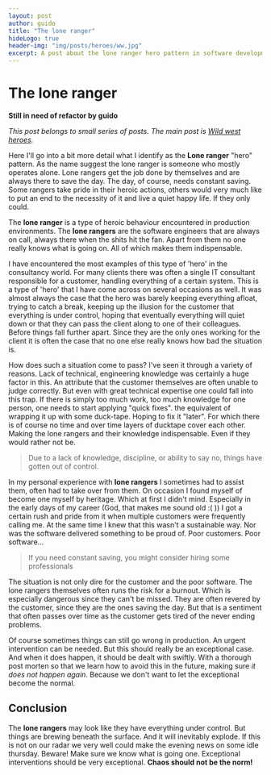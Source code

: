 ```yaml
---
layout: post
author: guido
title: "The lone ranger"
hideLogo: true
header-img: "img/posts/heroes/ww.jpg"
excerpt: A post about the lone ranger hero pattern in software development.
---
```

# The lone ranger

**Still in need of refactor by guido**
 
*This post belongs to small series of posts. The main post is [Wild west heroes](/20/05/2018/Heroes/).*
 
Here I'll go into a bit more detail what I identify as the **Lone ranger** "hero" pattern.  As the name suggest the lone ranger is someone who mostly operates alone. Lone rangers get the job done by themselves and are always there to save the day. The day, of course, needs constant saving. Some rangers take pride in their heroic actions, others would very much like to put an end to the necessity of it and live a quiet happy life. If they only could.

The **lone ranger** is a type of heroic behaviour encountered in production environments. The **lone rangers** are the software engineers that are always on call, always there when the shits hit the fan. Apart from them no one really knows what is going on. All of which makes them indispensable. 

I have encountered the most examples of this type of 'hero' in the consultancy world. For many clients there was often a single IT consultant responsible for a customer, handling everything of a certain system. This is a type of 'hero' that I have come across on several occasions as well. It was almost always the case that the hero was barely keeping everything afloat, trying to catch a break, keeping up the illusion for the customer that everything is under control, hoping that eventually everything will quiet down or that they can pass the client along to one of their colleagues. Before things fall further apart. Since they are the only ones working for the client it is often the case that no one else really knows how bad the situation is.

How does such a situation come to pass? I've seen it through a variety of reasons. Lack of technical, engineering knowledge was certainly a huge factor in this. An attribute that the customer themselves are often unable to judge correctly. But even with great technical expertise one could fall into this trap. If there is simply too much work, too much knowledge for one person, one needs to start applying "quick fixes". the equivalent of wrapping it up with some duck-tape. Hoping to fix it "later". For which there is of course no time and over time layers of ducktape cover each other. Making the lone rangers and their knowledge indispensable. Even if they would rather not be.

> Due to a lack of knowledge, discipline, or ability to say no, things have gotten out of control.
 
In my personal experience with **lone rangers** I sometimes had to assist them, often had to take over from them. On occasion I found myself of become one myself by heritage. Which at first I didn't mind. Especially in the early days of my career (God, that makes me sound old :( )) I got a certain rush and pride from it when multiple customers were frequently calling me. At the same time I knew that this wasn't a sustainable way. Nor was the software delivered something to be proud of. Poor customers. Poor software...  

> If you need constant saving, you might consider hiring some professionals

The situation is not only dire for the customer and the poor software. The lone rangers themselves often runs the risk for a burnout. Which is especially dangerous since they can't be missed. They are often revered by the customer, since they are the ones saving the day. But that is a sentiment that often passes over time as the customer gets tired of the never ending problems.

Of course sometimes things can still go wrong in production. An urgent intervention can be needed. But this should really be an exceptional case. And when it does happen, it should be dealt with swiftly. With a thorough post morten so that we learn how to avoid this in the future, making sure _it does not happen again_. Because we don't want to let the exceptional become the normal.


## Conclusion

The **lone rangers** may look like they have everything under control. But things are brewing beneath the surface. And it will inevitably explode. If this is not on our radar we very well could make the evening news on some idle thursday. Beware! Make sure we know what is going one. Exceptional interventions should be very exceptional. **Chaos should not be the norm!**




